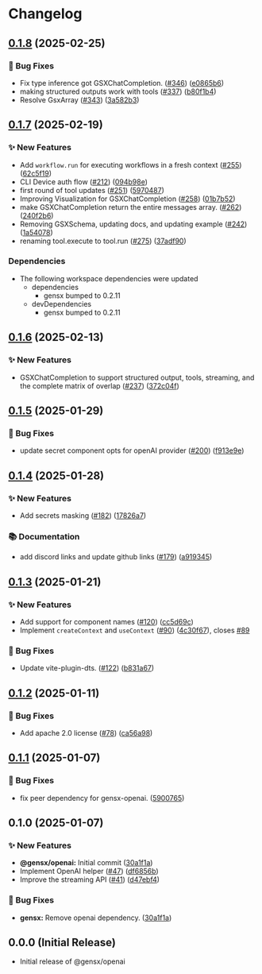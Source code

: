 # Changelog

## [0.1.8](https://github.com/gensx-inc/gensx/compare/gensx-openai-v0.1.7...gensx-openai-v0.1.8) (2025-02-25)


### 🐛 Bug Fixes

* Fix type inference got GSXChatCompletion. ([#346](https://github.com/gensx-inc/gensx/issues/346)) ([e0865b6](https://github.com/gensx-inc/gensx/commit/e0865b6ab5bb1911ccf76f462865981e5bb33443))
* making structured outputs work with tools ([#337](https://github.com/gensx-inc/gensx/issues/337)) ([b80f1b4](https://github.com/gensx-inc/gensx/commit/b80f1b4f862532ff794cd9cbe22821f5a982661b))
* Resolve GsxArray ([#343](https://github.com/gensx-inc/gensx/issues/343)) ([3a582b3](https://github.com/gensx-inc/gensx/commit/3a582b305d5a828b783a73c5cef4eb551645a275))

## [0.1.7](https://github.com/gensx-inc/gensx/compare/gensx-openai-v0.1.6...gensx-openai-v0.1.7) (2025-02-19)


### ✨ New Features

* Add `workflow.run` for executing workflows in a fresh context ([#255](https://github.com/gensx-inc/gensx/issues/255)) ([62c5f19](https://github.com/gensx-inc/gensx/commit/62c5f19ef142ab1d0d76531c9caa0d8688cfae4d))
* CLI Device auth flow ([#212](https://github.com/gensx-inc/gensx/issues/212)) ([094b98e](https://github.com/gensx-inc/gensx/commit/094b98e12ef4239e8b04c176a14f19f5e891f5a1))
* first round of tool updates ([#251](https://github.com/gensx-inc/gensx/issues/251)) ([5970487](https://github.com/gensx-inc/gensx/commit/59704877ae75874fd886e0ef36fe64d18eb6bb1e))
* Improving Visualization for GSXChatCompletion ([#258](https://github.com/gensx-inc/gensx/issues/258)) ([01b7b52](https://github.com/gensx-inc/gensx/commit/01b7b5277c4ed177338ca3e63327401a51e1e927))
* make GSXChatCompletion return the entire messages array.  ([#262](https://github.com/gensx-inc/gensx/issues/262)) ([240f2b6](https://github.com/gensx-inc/gensx/commit/240f2b6319ad38c3a9692b72f03164ef04fece6c))
* Removing GSXSchema, updating docs, and updating example ([#242](https://github.com/gensx-inc/gensx/issues/242)) ([1a54078](https://github.com/gensx-inc/gensx/commit/1a5407869fd0e7ca2f428f8d36c3696e50edcc28))
* renaming tool.execute to tool.run ([#275](https://github.com/gensx-inc/gensx/issues/275)) ([37adf90](https://github.com/gensx-inc/gensx/commit/37adf90c78e9ca7cac3eb566eca17961086d8895))


### Dependencies

* The following workspace dependencies were updated
  * dependencies
    * gensx bumped to 0.2.11
  * devDependencies
    * gensx bumped to 0.2.11

## [0.1.6](https://github.com/gensx-inc/gensx/compare/gensx-openai-v0.1.5...gensx-openai-v0.1.6) (2025-02-13)


### ✨ New Features

* GSXChatCompletion to support structured output, tools, streaming, and the complete matrix of overlap ([#237](https://github.com/gensx-inc/gensx/issues/237)) ([372c04f](https://github.com/gensx-inc/gensx/commit/372c04f1ee4681beeb8643c027f75616deb6b3c4))

## [0.1.5](https://github.com/gensx-inc/gensx/compare/gensx-openai-v0.1.4...gensx-openai-v0.1.5) (2025-01-29)


### 🐛 Bug Fixes

* update secret component opts for openAI provider ([#200](https://github.com/gensx-inc/gensx/issues/200)) ([f913e9e](https://github.com/gensx-inc/gensx/commit/f913e9e6d8a46066e02f3653f5897e2e0864449c))

## [0.1.4](https://github.com/gensx-inc/gensx/compare/gensx-openai-v0.1.3...gensx-openai-v0.1.4) (2025-01-28)


### ✨ New Features

* Add secrets masking ([#182](https://github.com/gensx-inc/gensx/issues/182)) ([17826a7](https://github.com/gensx-inc/gensx/commit/17826a784eccb1641d05fe38a0ee7886a771e019))


### 📚 Documentation

* add discord links and update github links ([#179](https://github.com/gensx-inc/gensx/issues/179)) ([a919345](https://github.com/gensx-inc/gensx/commit/a9193453d49034e115152810292900d3caa3f084))

## [0.1.3](https://github.com/gensx-inc/gensx/compare/gensx-openai-v0.1.2...gensx-openai-v0.1.3) (2025-01-21)


### ✨ New Features

* Add support for component names ([#120](https://github.com/gensx-inc/gensx/issues/120)) ([cc5d69c](https://github.com/gensx-inc/gensx/commit/cc5d69c7c3d39f60ea85db351e445a6b1d3ef47b))
* Implement `createContext` and `useContext` ([#90](https://github.com/gensx-inc/gensx/issues/90)) ([4c30f67](https://github.com/gensx-inc/gensx/commit/4c30f6726c680fdabcf62734eed5035b618b2b17)), closes [#89](https://github.com/gensx-inc/gensx/issues/89)


### 🐛 Bug Fixes

* Update vite-plugin-dts. ([#122](https://github.com/gensx-inc/gensx/issues/122)) ([b831a67](https://github.com/gensx-inc/gensx/commit/b831a670d43b2b089847c8fd244fcd178a2b2afc))

## [0.1.2](https://github.com/gensx-inc/gensx/compare/gensx-openai-v0.1.1...gensx-openai-v0.1.2) (2025-01-11)


### 🐛 Bug Fixes

* Add apache 2.0 license ([#78](https://github.com/gensx-inc/gensx/issues/78)) ([ca56a98](https://github.com/gensx-inc/gensx/commit/ca56a98760a1c3b9f4db51e464cc95e783523ae4))

## [0.1.1](https://github.com/gensx-inc/gensx/compare/gensx-openai-v0.1.0...gensx-openai-v0.1.1) (2025-01-07)


### 🐛 Bug Fixes

* fix peer dependency for gensx-openai. ([5900765](https://github.com/gensx-inc/gensx/commit/59007651abaf2abc5840495758627c399c501e17))

## 0.1.0 (2025-01-07)


### ✨ New Features

* **@gensx/openai:** Initial commit ([30a1f1a](https://github.com/gensx-inc/gensx/commit/30a1f1ab6f2ed40288e5179aa2babb2b64b9e9ed))
* Implement OpenAI helper ([#47](https://github.com/gensx-inc/gensx/issues/47)) ([df6856b](https://github.com/gensx-inc/gensx/commit/df6856b6f79afbb96e9da4cc261f4ae49ad37c66))
* Improve the streaming API ([#41](https://github.com/gensx-inc/gensx/issues/41)) ([d47ebf4](https://github.com/gensx-inc/gensx/commit/d47ebf4d9d1172a16dba57f01f833df9c5699e84))


### 🐛 Bug Fixes

* **gensx:** Remove openai dependency. ([30a1f1a](https://github.com/gensx-inc/gensx/commit/30a1f1ab6f2ed40288e5179aa2babb2b64b9e9ed))

## 0.0.0 (Initial Release)

- Initial release of @gensx/openai
